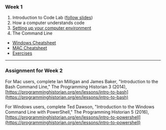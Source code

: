 ### Week 1 

1. Introduction to Code Lab ([follow slides](https://gitpitch.com/scholarslab/CodeLab/master?p=Week01/intro_code_lab))
2. How a computer understands code
3. [Setting up your computer environment](environment_setup.md)
4. The Command Line
- [Windows Cheatsheet](cli_cheatsheet_windows.md)
- [MAC Cheatsheet](cli_cheatsheet_mac.md)
- [Exercises](cli_exercises.md)
---
### Assignment for Week 2
For Mac users, complete Ian Milligan and James Baker, "Introduction to the Bash Command Line," The Programming Historian 3 (2014), [https://programminghistorian.org/en/lessons/intro-to-bash](https://programminghistorian.org/en/lessons/intro-to-bash)

For Windows users, complete Ted Dawson, "Introduction to the Windows Command Line with PowerShell," The Programming Historian 5 (2016), [https://programminghistorian.org/en/lessons/intro-to-powershell](https://programminghistorian.org/en/lessons/intro-to-powershell)

